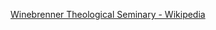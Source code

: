 ﻿[Winebrenner Theological Seminary - Wikipedia](https://en.wikipedia.org/wiki/Winebrenner_Theological_Seminary)